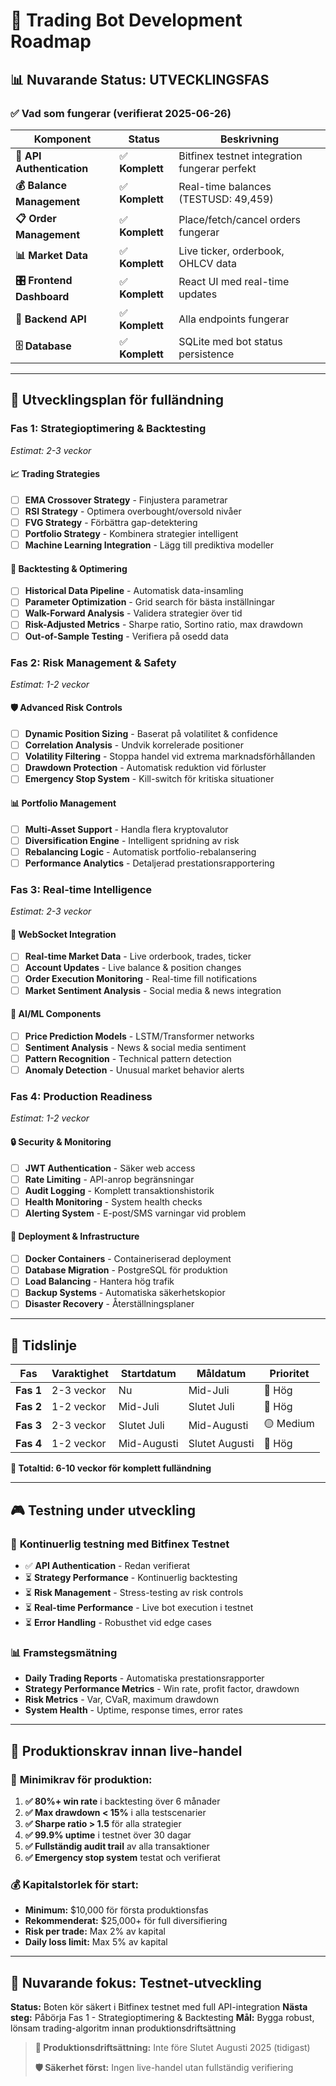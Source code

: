 # 🚀 Trading Bot Development Roadmap

## 📊 Nuvarande Status: UTVECKLINGSFAS

### ✅ **Vad som fungerar (verifierat 2025-06-26)**

| Komponent | Status | Beskrivning |
|-----------|--------|-------------|
| **🔐 API Authentication** | ✅ **Komplett** | Bitfinex testnet integration fungerar perfekt |
| **💰 Balance Management** | ✅ **Komplett** | Real-time balances (TESTUSD: 49,459) |
| **📋 Order Management** | ✅ **Komplett** | Place/fetch/cancel orders fungerar |
| **📊 Market Data** | ✅ **Komplett** | Live ticker, orderbook, OHLCV data |
| **🎛️ Frontend Dashboard** | ✅ **Komplett** | React UI med real-time updates |
| **🔧 Backend API** | ✅ **Komplett** | Alla endpoints fungerar |
| **🗄️ Database** | ✅ **Komplett** | SQLite med bot status persistence |

---

## 🎯 **Utvecklingsplan för fulländning**

### **Fas 1: Strategioptimering & Backtesting** 
*Estimat: 2-3 veckor*

#### 📈 **Trading Strategies**
- [ ] **EMA Crossover Strategy** - Finjustera parametrar
- [ ] **RSI Strategy** - Optimera overbought/oversold nivåer  
- [ ] **FVG Strategy** - Förbättra gap-detektering
- [ ] **Portfolio Strategy** - Kombinera strategier intelligent
- [ ] **Machine Learning Integration** - Lägg till prediktiva modeller

#### 🧪 **Backtesting & Optimering**
- [ ] **Historical Data Pipeline** - Automatisk data-insamling
- [ ] **Parameter Optimization** - Grid search för bästa inställningar
- [ ] **Walk-Forward Analysis** - Validera strategier över tid
- [ ] **Risk-Adjusted Metrics** - Sharpe ratio, Sortino ratio, max drawdown
- [ ] **Out-of-Sample Testing** - Verifiera på osedd data

### **Fas 2: Risk Management & Safety** 
*Estimat: 1-2 veckor*

#### 🛡️ **Advanced Risk Controls**
- [ ] **Dynamic Position Sizing** - Baserat på volatilitet & confidence
- [ ] **Correlation Analysis** - Undvik korrelerade positioner
- [ ] **Volatility Filtering** - Stoppa handel vid extrema marknadsförhållanden
- [ ] **Drawdown Protection** - Automatisk reduktion vid förluster
- [ ] **Emergency Stop System** - Kill-switch för kritiska situationer

#### 📊 **Portfolio Management**
- [ ] **Multi-Asset Support** - Handla flera kryptovalutor
- [ ] **Diversification Engine** - Intelligent spridning av risk
- [ ] **Rebalancing Logic** - Automatisk portfolio-rebalansering
- [ ] **Performance Analytics** - Detaljerad prestationsrapportering

### **Fas 3: Real-time Intelligence** 
*Estimat: 2-3 veckor*

#### 📡 **WebSocket Integration**
- [ ] **Real-time Market Data** - Live orderbook, trades, ticker
- [ ] **Account Updates** - Live balance & position changes  
- [ ] **Order Execution Monitoring** - Real-time fill notifications
- [ ] **Market Sentiment Analysis** - Social media & news integration

#### 🤖 **AI/ML Components**
- [ ] **Price Prediction Models** - LSTM/Transformer networks
- [ ] **Sentiment Analysis** - News & social media sentiment
- [ ] **Pattern Recognition** - Technical pattern detection
- [ ] **Anomaly Detection** - Unusual market behavior alerts

### **Fas 4: Production Readiness** 
*Estimat: 1-2 veckor*

#### 🔒 **Security & Monitoring**
- [ ] **JWT Authentication** - Säker web access
- [ ] **Rate Limiting** - API-anrop begränsningar
- [ ] **Audit Logging** - Komplett transaktionshistorik
- [ ] **Health Monitoring** - System health checks
- [ ] **Alerting System** - E-post/SMS varningar vid problem

#### 🐳 **Deployment & Infrastructure**
- [ ] **Docker Containers** - Containeriserad deployment
- [ ] **Database Migration** - PostgreSQL för produktion
- [ ] **Load Balancing** - Hantera hög trafik
- [ ] **Backup Systems** - Automatiska säkerhetskopior
- [ ] **Disaster Recovery** - Återställningsplaner

---

## 📅 **Tidslinje**

| Fas | Varaktighet | Startdatum | Måldatum | Prioritet |
|-----|-------------|------------|----------|-----------|
| **Fas 1** | 2-3 veckor | Nu | Mid-Juli | 🔴 Hög |
| **Fas 2** | 1-2 veckor | Mid-Juli | Slutet Juli | 🔴 Hög |
| **Fas 3** | 2-3 veckor | Slutet Juli | Mid-Augusti | 🟡 Medium |
| **Fas 4** | 1-2 veckor | Mid-Augusti | Slutet Augusti | 🔴 Hög |

**🎯 Totaltid: 6-10 veckor för komplett fulländning**

---

## 🎮 **Testning under utveckling**

### 🧪 **Kontinuerlig testning med Bitfinex Testnet**
- ✅ **API Authentication** - Redan verifierat
- ⏳ **Strategy Performance** - Kontinuerlig backtesting
- ⏳ **Risk Management** - Stress-testing av risk controls
- ⏳ **Real-time Performance** - Live bot execution i testnet
- ⏳ **Error Handling** - Robusthet vid edge cases

### 📊 **Framstegsmätning**
- **Daily Trading Reports** - Automatiska prestationsrapporter
- **Strategy Performance Metrics** - Win rate, profit factor, drawdown
- **Risk Metrics** - Var, CVaR, maximum drawdown
- **System Health** - Uptime, response times, error rates

---

## 🚨 **Produktionskrav innan live-handel**

### 🎯 **Minimikrav för produktion:**
1. **✅ 80%+ win rate** i backtesting över 6 månader
2. **✅ Max drawdown < 15%** i alla testscenarier  
3. **✅ Sharpe ratio > 1.5** för alla strategier
4. **✅ 99.9% uptime** i testnet över 30 dagar
5. **✅ Fullständig audit trail** av alla transaktioner
6. **✅ Emergency stop system** testat och verifierat

### 💰 **Kapitalstorlek för start:**
- **Minimum:** $10,000 för första produktionsfas
- **Rekommenderat:** $25,000+ för full diversifiering
- **Risk per trade:** Max 2% av kapital
- **Daily loss limit:** Max 5% av kapital

---

## 🔄 **Nuvarande fokus: Testnet-utveckling**

**Status:** Boten kör säkert i Bitfinex testnet med full API-integration
**Nästa steg:** Påbörja Fas 1 - Strategioptimering & Backtesting
**Mål:** Bygga robust, lönsam trading-algoritm innan produktionsdriftsättning

> **🎯 Produktionsdriftsättning:** Inte före Slutet Augusti 2025 (tidigast)
> 
> **🛡️ Säkerhet först:** Ingen live-handel utan fullständig verifiering 
